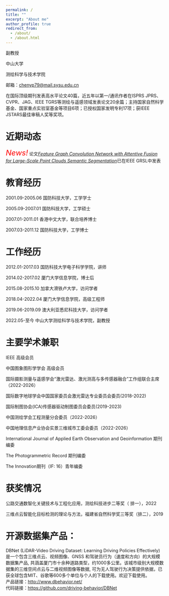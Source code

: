 ```yaml
---
permalink: /
title: ""
excerpt: "About me"
author_profile: true
redirect_from: 
  - /about/
  - /about.html
---
```

副教授  

中山大学  

测绘科学与技术学院  

邮箱：chenyp79@mail.sysu.edu.cn

在国际顶级期刊发表高水平论文40篇，近五年以第一/通讯作者在ISPRS JPRS、 CVPR、JAG、IEEE TGRS等测绘与遥感领域发表论文20余篇；主持国家自然科学基金、国家重点实验室基金等项目6项；已授权国家发明专利17项；获IEEE JSTARS最佳审稿人奖等奖项。

近期动态
======
<font color="red"  size=5>_News!_</font>  论文[_Feature Graph Convolution Network with Attentive Fusion for Large-Scale Point Clouds Semantic Segmentation_](https://ieeexplore.ieee.org/abstract/document/10217158)已在IEEE GRSL中发表


教育经历
======
2001.09-2005.06  国防科技大学，工学学士

2005.09-2007.01  国防科技大学，工学硕士

2007.01-2011.01  香港中文大学，联合培养博士

2007.03-2011.12  国防科技大学，工学博士 

工作经历
======
2012.01-2017.03  国防科技大学电子科学学院，讲师

2014.02-2017.02  厦门大学信息学院，博士后

2015.08-2015.10  加拿大滑铁卢大学，访问学者

2018.04-2022.04  厦门大学信息学院，高级工程师

2019.06-2019.09  澳大利亚悉尼科技大学，访问学者

2022.05-至今     中山大学测绘科学与技术学院，副教授

主要学术兼职
======
IEEE 高级会员  

中国图象图形学学会 高级会员  

国际摄影测量与遥感学会“激光雷达、激光测高与多传感器融合”工作组联合主席（2022-2026）  

国际数字地球学会中国国家委员会激光雷达专业委员会委员(2018-2022)  

国际制图协会(ICA)传感器驱动制图委员会委员(2019-2023)  

中国测绘学会工程测量分会委员（2022-2026）  

中国地理信息产业协会实景三维城市工委会委员（2022-2026）  

International Journal of Applied Earth Observation and   Geoinformation 期刊编委  

The Photogrammetric Record 期刊编委  

The Innovation期刊（IF: 16）青年编委  

获奖情况
======
公路交通数智化关键技术与工程化应用，测绘科技进步二等奖（ 排一），2022  

三维点云智能化目标检测的理论与方法，福建省自然科学奖三等奖（排二），2019

开源数据集产品：
======
DBNet (LiDAR-Video Driving Dataset: Learning Driving Policies Effectively) 是一个包含三维点云、视频图像、GNSS 和驾驶员行为（速度和方向）的大规模数据集产品, 共涵盖厦门市十余种道路类型，约1000多公里。该城市级别大规模数据集的三维空间点云与二维视频图像等数据, 可为无人驾驶行为决策提供依据，已获全球包含MIT、谷歌等600多个单位与个人的下载使用。欢迎下载使用。  
产品链接：http://www.dbehavior.net/  
代码链接：https://github.com/driving-behavior/DBNet
